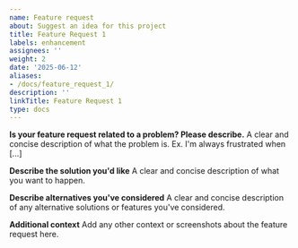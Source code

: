 ```yaml
---
name: Feature request
about: Suggest an idea for this project
title: Feature Request 1
labels: enhancement
assignees: ''
weight: 2
date: '2025-06-12'
aliases:
- /docs/feature_request_1/
description: ''
linkTitle: Feature Request 1
type: docs
---
```


<!--
Don't forget to check the [existing issues](https://github.com/dvanoni/notero/issues) to see if a similar suggestion has already been proposed.
-->

**Is your feature request related to a problem? Please describe.**
A clear and concise description of what the problem is. Ex. I'm always frustrated when [...]

**Describe the solution you'd like**
A clear and concise description of what you want to happen.

**Describe alternatives you've considered**
A clear and concise description of any alternative solutions or features you've considered.

**Additional context**
Add any other context or screenshots about the feature request here.
